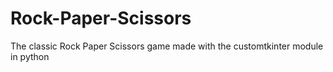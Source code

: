 # Rock-Paper-Scissors
The classic Rock Paper Scissors game made with the customtkinter module in python
